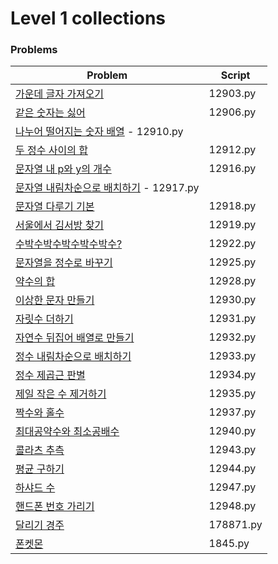# Level 1 collections

### Problems

|Problem|Script|
|---|---|
| [가운데 글자 가져오기](https://programmers.co.kr/learn/courses/30/lessons/12903) | 12903.py |
| [같은 숫자는 싫어](https://programmers.co.kr/learn/courses/30/lessons/12906) | 12906.py |
| [나누어 떨어지는 숫자 배열](https://programmers.co.kr/learn/courses/30/lessons/12910) - 12910.py |
| [두 정수 사이의 합](https://programmers.co.kr/learn/courses/30/lessons/12912) | 12912.py |
| [문자열 내 p와 y의 개수](https://programmers.co.kr/learn/courses/30/lessons/12916) | 12916.py |
| [문자열 내림차순으로 배치하기](https://programmers.co.kr/learn/courses/30/lessons/12917) - 12917.py |
| [문자열 다루기 기본](https://programmers.co.kr/learn/courses/30/lessons/12918) | 12918.py |
| [서울에서 김서방 찾기](https://programmers.co.kr/learn/courses/30/lessons/12919) | 12919.py |
| [수박수박수박수박수박수?](https://programmers.co.kr/learn/courses/30/lessons/12922) | 12922.py |
| [문자열을 정수로 바꾸기](https://programmers.co.kr/learn/courses/30/lessons/12925) | 12925.py |
| [약수의 합](https://programmers.co.kr/learn/courses/30/lessons/12928) | 12928.py |
| [이상한 문자 만들기](https://programmers.co.kr/learn/courses/30/lessons/12930) | 12930.py |
| [자릿수 더하기](https://programmers.co.kr/learn/courses/30/lessons/12931) | 12931.py |
| [자연수 뒤집어 배열로 만들기](https://programmers.co.kr/learn/courses/30/lessons/12932) | 12932.py |
| [정수 내림차순으로 배치하기](https://programmers.co.kr/learn/courses/30/lessons/12933) | 12933.py |
| [정수 제곱근 판별](https://programmers.co.kr/learn/courses/30/lessons/12934) | 12934.py |
| [제일 작은 수 제거하기](https://programmers.co.kr/learn/courses/30/lessons/12935) | 12935.py |
| [짝수와 홀수](https://programmers.co.kr/learn/courses/30/lessons/12937) | 12937.py |
| [최대공약수와 최소공배수](https://programmers.co.kr/learn/courses/30/lessons/12940) | 12940.py |
| [콜라츠 추측](https://programmers.co.kr/learn/courses/30/lessons/12943) | 12943.py |
| [평균 구하기](https://programmers.co.kr/learn/courses/30/lessons/12944) | 12944.py |
| [하샤드 수](https://programmers.co.kr/learn/courses/30/lessons/12947) | 12947.py |
| [핸드폰 번호 가리기](https://programmers.co.kr/learn/courses/30/lessons/12948) | 12948.py |
| [달리기 경주](https://programmers.co.kr/learn/courses/30/lessons/178871) | 178871.py |
| [폰켓몬](https://programmers.co.kr/learn/courses/30/lessons/1845) | 1845.py |
